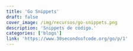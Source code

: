 ```yaml
---
title: 'Go Snippets'
draft: false
cover_image: /img/recursos/go-snippets.png
description: 'Snippets de código.'
categories: ['blogs']
link: 'https://www.30secondsofcode.org/go/p/1'
---
```

